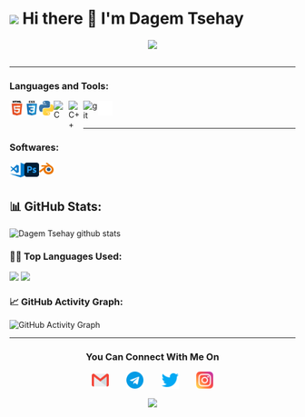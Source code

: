 # <img src="https://github.com/TheDudeThatCode/TheDudeThatCode/blob/master/Assets/Hi.gif" width="29px"> Hi there 👋 I'm Dagem Tsehay

 <div align="center">
<img align="center" src ="https://user-images.githubusercontent.com/84669128/127141502-adc3cc02-7095-4de3-b210-7a2bcb497bd3.gif">
</div>
<br />


--------------------

### Languages and Tools:


<a href="https://www.w3.org/html/" target="_blank"><img align="left" alt="HTML5" width="26px" src="https://raw.githubusercontent.com/github/explore/80688e429a7d4ef2fca1e82350fe8e3517d3494d/topics/html/html.png" /></a>
<a href="https://www.w3schools.com/css/" target="_blank"><img align="left" alt="CSS3" width="26px" src="https://raw.githubusercontent.com/github/explore/80688e429a7d4ef2fca1e82350fe8e3517d3494d/topics/css/css.png" /></a>
<a href="https://www.python.org" target="_blank"> <img align="left" alt="Python" width="26px" src="https://github.com/Aakarsh-B/trying-repos/blob/master/python-5.svg?raw=true"/> </a>
<a href="https://www.cprogramming.com/" target="_blank"> <img align="left" alt="C" width="26px" src="https://user-images.githubusercontent.com/84669128/127130634-947f863e-edba-4381-b196-2ae9b2e02bb9.png"/> </a>
<a href="https://www.w3schools.com/cpp/" target="_blank"> <img align="left" alt="C++" width="26px" src="https://user-images.githubusercontent.com/84669128/127131527-b0435cd2-709c-458a-9d00-0c0d963273e8.png"/> </a>
<a href="https://git-scm.com/" target="_blank"> <img align="left" alt="git" width="26px" src="https://www.vectorlogo.zone/logos/git-scm/git-scm-icon.svg"/> </a>
<img align="left" alt="GitHub" width="26px" src="https://github.com/dagemtsehay1/dagemtsehay1/blob/main/github.svg" />
<br />
<br />

------------------------

### Softwares:

<img align="left" alt="Visual Studio Code" width="26px" src="https://raw.githubusercontent.com/github/explore/80688e429a7d4ef2fca1e82350fe8e3517d3494d/topics/visual-studio-code/visual-studio-code.png" />

<a href="https://www.photoshop.com/en" target="_blank"> <img align="left" alt="Photoshop" width="26px" src="https://github.com/Aakarsh-B/trying-repos/blob/master/photoshop.png?raw=true"/> </a>
<a href="https://www.blender.org" target="_blank"> <img align="left" alt="Photoshop" width="26px" src="https://github.com/Aakarsh-B/trying-repos/blob/master/blender.png?raw=true"/> </a>


<br />
<br />

## 📊 GitHub Stats:


![Dagem Tsehay github stats](https://github-readme-stats.vercel.app/api?username=dagemtsehay1&theme=dark&show_icons=true&count_private=true)


### 👨‍💻 Top Languages Used:
![](https://github-profile-summary-cards.vercel.app/api/cards/repos-per-language?username=dagemtsehay1&theme=nord_dark)
![](https://github-profile-summary-cards.vercel.app/api/cards/most-commit-language?username=dagemtsehay1&theme=nord_dark)

### 📈 GitHub Activity Graph:
 ![GitHub Activity Graph](https://activity-graph.herokuapp.com/graph?username=dagemtsehay1&theme=github)

--------------------
<div align="center">
 
### You Can Connect With Me On

<a href="mailto:dagemtsehay4@gmail.com" target="_blank"><img width="30" src="https://github.com/dagemtsehay1/dagemtsehay1/blob/main/gmail.svg"></a>
 &nbsp;&nbsp;&nbsp;&nbsp;&nbsp;&nbsp;
<a href="https://t.me/dagemtsehay" target="_blank"><img width="30" src="https://github.com/dagemtsehay1/dagemtsehay1/blob/main/telegram.svg"></a>
&nbsp;&nbsp;&nbsp;&nbsp;&nbsp;&nbsp;
<a href="https://twitter.com/DagemTsehay" target="_blank"><img width="30" src="https://github.com/dagemtsehay1/dagemtsehay1/blob/main/twitter.svg"></a>
&nbsp;&nbsp;&nbsp;&nbsp;&nbsp;&nbsp;
<a href="https://www.instagram.com/dagem.tsehay/" target="_blank"><img width="30" src="https://github.com/dagemtsehay1/dagemtsehay1/blob/main/instagram.svg"></a>

<a href="#"><img src="https://visitor-badge.glitch.me/badge?page_id=dagemtsehay1"></a>
</div>

<!--
**dagemtsehay1/dagemtsehay1** is a ✨ _special_ ✨ repository because its `README.md` (this file) appears on your GitHub profile.

Here are some ideas to get you started:

- 🔭 I’m currently working on ...
- 🌱 I’m currently learning ...
- 👯 I’m looking to collaborate on ...
- 🤔 I’m looking for help with ...
- 💬 Ask me about ...
- 📫 How to reach me: ...
- 😄 Pronouns: ...
- ⚡ Fun fact: ...
-->
